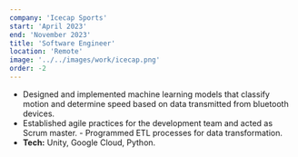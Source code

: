 ```yaml
---
company: 'Icecap Sports'
start: 'April 2023'
end: 'November 2023'
title: 'Software Engineer'
location: 'Remote'
image: '../../images/work/icecap.png'
order: -2
---
```


- Designed and implemented machine learning models that classify motion and determine speed based on data transmitted from bluetooth devices. 
- Established agile practices for the development team and acted as Scrum master. - Programmed ETL processes for data transformation.
- **Tech:** Unity, Google Cloud, Python.